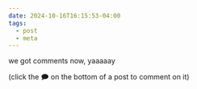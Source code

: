 ```yaml
---
date: 2024-10-16T16:15:53-04:00
tags:
  - post
  - meta
---
```

we got comments now, yaaaaay

(click the 🗩 on the bottom of a post to comment on it)
